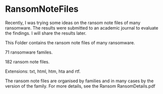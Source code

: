 # RansomNoteFiles
Recently, I was trying some ideas on the ransom note files of many ransomware. The results were submitted to an academic journal to evaluate the findings. I will share the results later.

This Folder contains the ransom note files of many ransomware.

71 ransomware familes.

182 ransom note files.

Extensions: txt, html, htm, hta and rtf.

The ransom note files are organised by families and in many cases by the version of the family. For more details, see the Ransom RansomDetails.pdf
